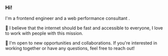 ### Hi!

 I'm a frontend engineer and a web performance consultant . 
 
🚀 I believe that the internet should be fast and accessible to everyone, I love to work with people with this mission. 

 🤝 I'm  open to new opportunities and collaborations. If you're interested in working together or have any questions, feel free to reach out!

